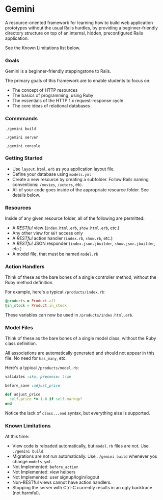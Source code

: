 # Gemini

A resource-oriented framework for learning how to build web application prototypes
without the usual Rails hurdles, by providing a beginner-friendly directory structure on top
of an internal, hidden, preconfigured Rails application.  

See the Known Limitations list below.

### Goals

Gemini is a beginner-friendly steppingstone to Rails.

The primary goals of this framework are to enable students to focus on:

* The concept of HTTP resources
* The basics of programming, using Ruby
* The essentials of the HTTP 1.x request-response cycle
* The core ideas of relational databases



### Commmands

`./gemini build`

`./gemini server`

`./gemini console`

### Getting Started

* Use `layout.html.erb` as you application layout file.
* Define your database using `models.yml`
* Create a new resource by creating a subfolder.  Follow Rails naming conventions: `/movies`, `/actors`, etc.
* All of your code goes inside of the appropriate resource folder.  See details below.

### Resources

Inside of any given resource folder, all of the following are permitted:

* A _RESTful_ view (`index.html.erb`, `show.html.erb`, etc.)
* Any other view for `GET` access only
* A _RESTful_ action handler (`index.rb`, `show.rb`, etc.)
* A _RESTful_ JSON responder (`index.json.jbuilder`, `show.json.jbuilder`, etc.)
* A model file, that must be named `model.rb`

### Action Handlers

Think of these as the bare bones of a single controller method, without the Ruby method definition.

For example, here's a typical `/products/index.rb`:

``` ruby
@products = Product.all
@in_stock = Product.in_stock
```

These variables can now be used in `/products/index.html.erb`.

### Model Files

Think of these as the bare bones of a single model class, without the Ruby class definition.

All associations are automatically generated and should not appear in this file.  No need for `has_many`, etc.

Here's a typical `/products/model.rb`:

``` ruby
validates :sku, presence: true

before_save :adjust_price

def adjust_price
  self.price *= 1.8 if self.markup?
end
```

Notice the lack of `class...end` syntax, but everything else is supported.


### Known Limitations

At this time:

* View code is reloaded automatically, but `model.rb` files are not.  Use `./gemini build`.
* Migrations are not run automatically.  Use `./gemini build` whenever you change `models.yml`.
* Not Implemented: `before_action`
* Not Implemented: view helpers
* Not Implemented: user signup/login/logout
* Non-RESTful views cannot have action handlers.
* Stopping the server with Ctrl-C currently results in an ugly backtrace (not harmful).
